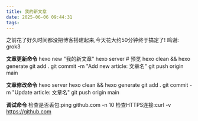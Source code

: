 ```yaml
---
title: 我的新文章
date: 2025-06-06 09:44:31
tags:
---
```

之前花了好久时间都没把博客搭建起来,今天花大约50分钟终于搞定了!
鸣谢: grok3

**文章更新命令**
hexo new "我的新文章"
hexo server  # 预览
hexo clean && hexo generate
git add .
git commit -m "Add new article: 文章名"
git push origin main

**文章修改命令**
hexo server
hexo clean && hexo generate
git add .
git commit -m "Update article: 文章名"
git push origin main

**调试命令**
检查是否丢包:ping github.com -n 10
检查HTTPS连接:curl -v https://github.com

